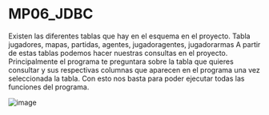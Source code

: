 # MP06_JDBC
Existen las diferentes tablas que hay en el esquema en el proyecto.
Tabla jugadores, mapas, partidas, agentes, jugadoragentes, jugadorarmas
A partir de estas tablas podemos hacer nuestras consultas en el proyecto.
Principalmente el programa te preguntara sobre la tabla que quieres consultar y sus respectivas columnas que aparecen en el programa una vez seleccionada la tabla. 
Con esto nos basta para poder ejecutar todas las funciones del programa.

![image](https://user-images.githubusercontent.com/80743922/217669074-1cc232d0-b01c-4e37-a6ea-5c5e05e6b604.png)
